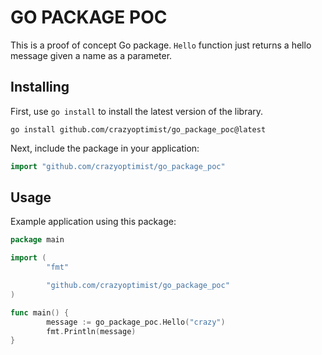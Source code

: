 # GO PACKAGE POC

This is a proof of concept Go package. `Hello` function just returns a hello message given a name as a parameter.

## Installing

First, use `go install` to install the latest version of the library.

```
go install github.com/crazyoptimist/go_package_poc@latest
```

Next, include the package in your application:

```go
import "github.com/crazyoptimist/go_package_poc"
```

## Usage

Example application using this package:

```go
package main

import (
        "fmt"

        "github.com/crazyoptimist/go_package_poc"
)

func main() {
        message := go_package_poc.Hello("crazy")
        fmt.Println(message)
}
```
